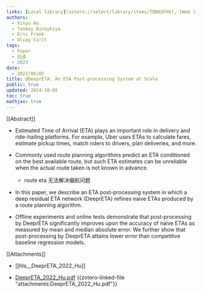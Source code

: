 ```yaml
---
links: [Local library](zotero://select/library/items/TQ8KGFHV), [Web library](https://www.zotero.org/users/4911197/items/TQ8KGFHV)
authors:
  - Xinyu Hu
  - Tanmay Binaykiya
  - Eric Frank
  - Olcay Cirit
tags:
  - Paper
  - 已读
  - 2023
date:
  - 2022/06/05
title: @DeeprETA: An ETA Post-processing System at Scale
public: true
updated: 2024-10-05
toc: true
mathjax: true
---
```


[[Abstract]]

  + Estimated Time of Arrival (ETA) plays an important role in delivery and ride-hailing platforms. For example, Uber uses ETAs to calculate fares, estimate pickup times, match riders to drivers, plan deliveries, and more.

  + Commonly used route planning algorithms predict an ETA conditioned on the best available route, but such ETA estimates can be unreliable when the actual route taken is not known in advance.

    + route eta 无法解决偏航问题

  + In this paper, we describe an ETA post-processing system in which a deep residual ETA network (DeeprETA) refines naive ETAs produced by a route planning algorithm.

  + Offline experiments and online tests demonstrate that post-processing by DeeprETA significantly improves upon the accuracy of naive ETAs as measured by mean and median absolute error. We further show that post-processing by DeeprETA attains lower error than competitive baseline regression models.

[[Attachments]]

  + [[hls__DeeprETA_2022_Hu]]

  + [DeeprETA_2022_Hu.pdf](zotero://select/library/items/UFP5FZCQ) {{zotero-linked-file "attachments:DeeprETA_2022_Hu.pdf"}}


